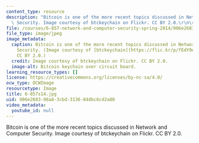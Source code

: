 ```yaml
---
content_type: resource
description: "Bitcoin is one of the more recent topics discussed in Network and Computer\
  \ Security. Image courtesy of btckeychain on Flickr. CC BY 2.0.\r\n\r\n"
file: /courses/6-857-network-and-computer-security-spring-2014/906e268398a83cbd313684dbc6cd2a80_6-857s14.jpg
file_type: image/jpeg
image_metadata:
  caption: Bitcoin is one of the more recent topics discussed in Network and Computer
    Security. (Image courtesy of [btckeychain](https://flic.kr/p/fEdY9e) on Flickr.
    CC BY 2.0.)
  credit: Image courtesy of btckeychain on Flickr. CC BY 2.0.
  image-alt: Bitcoin keychain over circuit board.
learning_resource_types: []
license: https://creativecommons.org/licenses/by-nc-sa/4.0/
ocw_type: OCWImage
resourcetype: Image
title: 6-857s14.jpg
uid: 906e2683-98a8-3cbd-3136-84dbc6cd2a80
video_metadata:
  youtube_id: null
---
```

Bitcoin is one of the more recent topics discussed in Network and Computer Security. Image courtesy of btckeychain on Flickr. CC BY 2.0.

